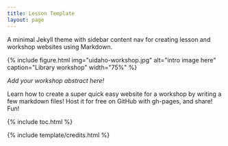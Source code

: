 ```yaml
---
title: Lesson Template
layout: page
---
```


A minimal Jekyll theme with sidebar content nav for creating lesson and workshop websites using Markdown.

{% include figure.html img="uidaho-workshop.jpg" alt="intro image here" caption="Library workshop" width="75%" %}

*Add your workshop abstract here!*

Learn how to create a super quick easy website for a workshop by writing a few markdown files! 
Host it for free on GitHub with gh-pages, and share!
Fun!

{% include toc.html %}

{% include template/credits.html %}
